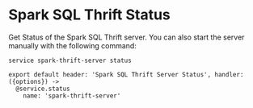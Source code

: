 
# Spark SQL Thrift Status

Get Status of  the Spark SQL Thrift server. You can also start the server manually with the
following command:

```
service spark-thrift-server status
```

    export default header: 'Spark SQL Thrift Server Status', handler: ({options}) ->
      @service.status
        name: 'spark-thrift-server'
